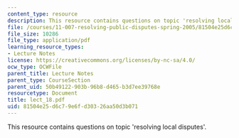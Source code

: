 ```yaml
---
content_type: resource
description: This resource contains questions on topic 'resolving local disputes'.
file: /courses/11-007-resolving-public-disputes-spring-2005/81504e25d6c79e6fd30326aa50d3b071_lect_18.pdf
file_size: 10286
file_type: application/pdf
learning_resource_types:
- Lecture Notes
license: https://creativecommons.org/licenses/by-nc-sa/4.0/
ocw_type: OCWFile
parent_title: Lecture Notes
parent_type: CourseSection
parent_uid: 50b49122-903b-96b8-d465-b3d7ee39768e
resourcetype: Document
title: lect_18.pdf
uid: 81504e25-d6c7-9e6f-d303-26aa50d3b071
---
```

This resource contains questions on topic 'resolving local disputes'.